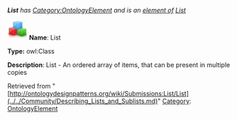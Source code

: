 ___List__ has [Category:OntologyElement](../../Category/OntologyElement.md "Category:OntologyElement") and is an [element of](../../Property/ElementOf.md "Property:ElementOf") [List](../../Submissions/List.md "Submissions:List")_


  




[![Class](../../images/thumb/2/27/Class.gif/45px-Class.gif)](../../Image/Class.gif.md "Class")
__Name__: List 


__Type:__ owl:Class 


__Description__: List - An ordered array of items, that can be present in multiple copies 





Retrieved from "[http://ontologydesignpatterns.org/wiki/Submissions:List/List](../../Community/Describing_Lists_and_Sublists.md)"
 [Category](http://ontologydesignpatterns.org/wiki/Special:Categories "Special:Categories"): [OntologyElement](../../Category/OntologyElement.md "Category:OntologyElement")